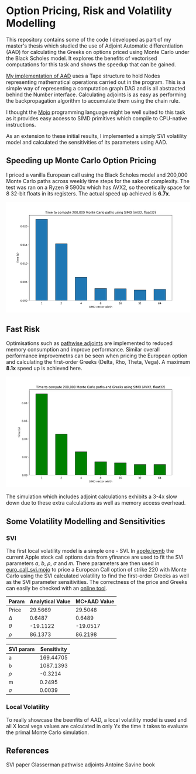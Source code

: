 # Option Pricing, Risk and Volatility Modelling

This repository contains some of the code I developed as part of my master's thesis which studied the use of Adjoint Automatic differentiation (AAD) for calculating the Greeks on options priced using Monte Carlo under the Black Scholes model. It explores the benefits of vectorised computations for this task and shows the speedup that can be gained.

[My implementation of AAD](autodiff) uses a Tape structure to hold Nodes representing mathematical operations carried out in the program. This is a simple way of representing a computation graph DAG and is all abstracted behind the Number interface. Calculating adjoints is as easy as performing the backpropagation algorithm to accumulate them using the chain rule.

I thought the [Mojo]() programming language might be well suited to this task as it provides easy access to SIMD primitives which compile to CPU-native instructions.

As an extension to these initial results, I implemented a simply SVI volatility model and calculated the sensitivities of its parameters using AAD.

## Speeding up Monte Carlo Option Pricing

I priced a vanilla European call using the Black Scholes model and 200,000 Monte Carlo paths across weekly time steps for the sake of complexity. The test was ran on a Ryzen 9 5900x which has AVX2, so theoretically space for 8 32-bit floats in its registers. The actual speed up achieved is **6.7x**.


![](simd_speedup_raw.png)

## Fast Risk

Optimisations such as [pathwise adjoints]() are implemented to reduced memory consumption and improve performance. Similar overall performance improvemetns can be seen when pricing the European option and calculating the first-order Greeks (Delta, Rho, Theta, Vega). A maximum **8.1x** speed up is achieved here.

![](simd_speedup_aad.png)

The simulation which includes adjoint calculations exhibits a 3-4x slow down due to these extra calculations as well as memory access overhead.

## Some Volatility Modelling and Sensitivities

### SVI

The first local volatility model is a simple one - SVI. In [apple.ipynb](apple.ipynb) the current Apple stock call options data from yfinance are used to fit the SVI parameters $a$, $b$, $\rho$, $\sigma$ and $m$. There parameters are then used in [euro_call_svi.mojo](euro_call_svi.mojo) to price a European Call option of strike 220 with Monte Carlo using the SVI calculated volatility to find the first-order Greeks as well as the SVI parameter sensitivities. The correctness of the price and Greeks can easily be checked with an [online tool](https://quantpie.co.uk/inp/inp_bsm_price_greeks.php).

<!-- ```
Price:  29.50482177734375
Delta:  0.64890378713607788
Theta:  19.051700592041016
Rho:    86.219757080078125

SVI params sensitivities:
a:      169.47048950195312
b:      1087.1392822265625
rho:    -0.32143396139144897
m:      0.24952980875968933
sigma:  0.0038893709424883127
``` -->


|Param|Analytical Value|MC+AAD Value|
|-----|----------------|----------------|
|Price|29.5669|29.5048|
|$\Delta$|0.6487|0.6489|
|$\theta$|-19.1122|-19.0517|
|$\rho$|86.1373|86.2198|


|SVI param|Sensitivity|
|-----|----------------|
|a|169.44705|
|b|1087.1393|
|$\rho$|-0.3214|
|m|0.2495|
|$\sigma$|0.0039|

### Local Volatility

To really showcase the beenfits of AAD, a local volatility model is used and all X local vega values are calculated in only Yx the time it takes to evaluate the primal Monte Carlo simulation.

## References

SVI paper
Glasserman pathwise adjoints
Antoine Savine book